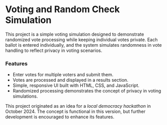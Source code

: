 # Voting and Random Check Simulation

This project is a simple voting simulation designed to demonstrate randomized vote processing while keeping individual votes private. Each ballot is entered individually, and the system simulates randomness in vote handling to reflect privacy in voting scenarios.

### Features
- Enter votes for multiple voters and submit them.
- Votes are processed and displayed in a results section.
- Simple, responsive UI built with HTML, CSS, and JavaScript.
- Randomized processing demonstrates the concept of privacy in voting simulations.

This project originated as an idea for a *local democracy hackathon* in October 2024. The concept is functional in this version, but further development is encouraged to enhance its features.
